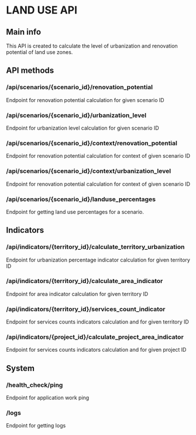 # LAND USE API

## Main info
This API is created to calculate the level of urbanization and renovation potential of land use zones.

## API methods
### /api/scenarios/{scenario_id}/renovation_potential
Endpoint for renovation potential calculation for given scenario ID
### /api/scenarios/{scenario_id}/urbanization_level
Endpoint for urbanization level calculation for given scenario ID
### /api/scenarios/{scenario_id}/context/renovation_potential
Endpoint for renovation potential calculation for context of given scenario ID
### /api/scenarios/{scenario_id}/context/urbanization_level
Endpoint for renovation potential calculation for context of given scenario ID
### /api/scenarios/{scenario_id}/landuse_percentages
Endpoint for getting land use percentages for a scenario.
## Indicators
### /api/indicators/{territory_id}/calculate_territory_urbanization
Endpoint for urbanization percentage indicator calculation for given territory ID
### /api/indicators/{territory_id}/calculate_area_indicator
Endpoint for area indicator calculation for given territory ID
### /api/indicators/{territory_id}/services_count_indicator
Endpoint for services counts indicators calculation and for given territory ID
### /api/indicators/{project_id}/calculate_project_area_indicator
Endpoint for services counts indicators calculation and for given project ID
## System
### /health_check/ping
Endpoint for application work ping
### /logs
Endpoint for getting logs